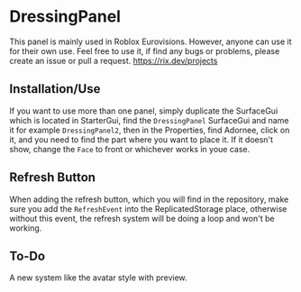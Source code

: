 # DressingPanel
This panel is mainly used in Roblox Eurovisions. However, anyone can use it for their own use. Feel free to use it, if find any bugs or problems, please create an issue or pull a request. https://rix.dev/projects

## Installation/Use
If you want to use more than one panel, simply duplicate the SurfaceGui which is located in StarterGui, find the `DressingPanel` SurfaceGui and name it for example `DressingPanel2`, then in the Properties, find Adornee, click on it, and you need to find the part where you want to place it. If it doesn't show, change the `Face` to front or whichever works in youe case.

## Refresh Button
When adding the refresh button, which you will find in the repository, make sure you add the `RefreshEvent` into the ReplicatedStorage place, otherwise without this event, the refresh system will be doing a loop and won't be working.

## To-Do
A new system like the avatar style with preview.
